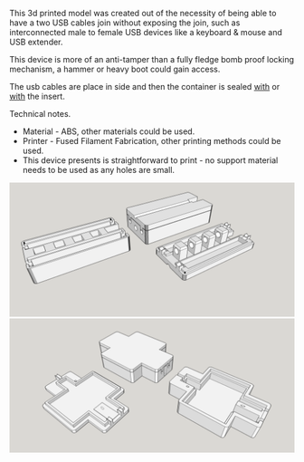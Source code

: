 This 3d printed model was created out of  the necessity of being able to have a two USB cables join without exposing the join, such as interconnected male to female USB devices like a keyboard & mouse and USB extender.

This device is more of an anti-tamper than a fully fledge bomb proof locking mechanism, a hammer or heavy boot could gain access.

The usb cables are place in side and then the container is sealed [with](https://www.ebay.co.uk/itm/333854479249?hash=item4dbb471391:g:tg0AAOSw0Nxf~LFj)
or [with](https://www.amazon.co.uk/Security-Seals-Cable-Aluminium-100pcs/dp/B07RPFTKMD/ref=sr_1_33?crid=1G5RI2NIEGL34&keywords=steel+security+tags&qid=1644922079&sprefix=steel+secuity+tags%2Caps%2C64&sr=8-33) the insert.

Technical notes.
- Material - ABS, other materials could be used.
- Printer - Fused Filament Fabrication, other printing methods could be used.
- This device presents is straightforward to print - no support material needs to be used as any holes are small.

![3d render of security widget](twin_usb_seal_production.png)
![3d render of security widget](keyboard_dongle_security_clamp.png)
